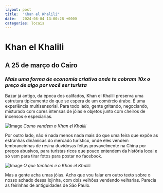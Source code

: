 ```yaml
---
layout: post
title:  "Khan el Khalili"
date:   2024-08-04 13:00:28 +0000
categories: locais
---
```

# Khan el Khalili
## A 25 de março do Cairo
### _Mais uma forma de economia criativa onde te cobram 10x o preço de algo por você ser turista_

Bazar já antigo, da época dos califados, Khan el Khalili preserva uma estrutura tipicamente do que se espera de um comércio árabe. É uma experiência multisensorial. Para todo lado, gente gritando, negociando, misturado com cores intensas de jóias e objetos junto com cheiros de incensos e especiarias. 

![Image](https://pietroid.github.io/egypt-travelogue/assets/images/khan_el_khalili.png)
_Como vendem o Khan el Khalili_

Por outro lado, não é nada menos nada mais do que uma feira que expõe as estranhas dinâmicas do mercado turístico, onde eles vendem lembrancinhas de resina duvidosas feitas provavelmente na China por preços abusivos, para turistas ricos que pouco entendem da história local e só vem para tirar fotos para postar no facebook. 

![Image](https://pietroid.github.io/egypt-travelogue/assets/images/khan_el_khalili_old.jpg)
_O que também é o Khan el Khalili._

Mas a gente acha umas jóias. Acho que vou falar em outro texto sobre o nosso achado dessa lojinha, com dois velhões vendendo velharias. Parecia as feirinhas de antiguidades de São Paulo. 